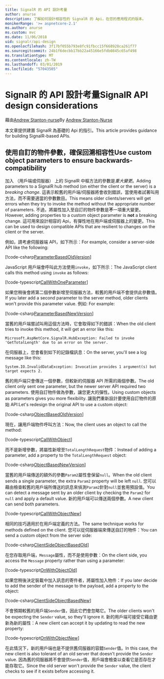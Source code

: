 ```yaml
---
title: SignalR 的 API 設計考量
author: anurse
description: 了解如何設計相容性的 SignalR 的 Api，在您的應用程式的版本。
monikerRange: '>= aspnetcore-2.1'
ms.author: anurse
ms.custom: mvc
ms.date: 11/06/2018
uid: signalr/api-design
ms.openlocfilehash: 3f17bf055b793e8fc91fbcc15f668928ca261f77
ms.sourcegitcommit: 24b1f6decbb17bb22a45166e5fdb0845c65af498
ms.translationtype: MT
ms.contentlocale: zh-TW
ms.lasthandoff: 03/01/2019
ms.locfileid: "57043505"
---
```

# <a name="signalr-api-design-considerations"></a><span data-ttu-id="e1e8a-103">SignalR 的 API 設計考量</span><span class="sxs-lookup"><span data-stu-id="e1e8a-103">SignalR API design considerations</span></span>

<span data-ttu-id="e1e8a-104">藉由[Andrew Stanton-nurse](https://twitter.com/anurse)</span><span class="sxs-lookup"><span data-stu-id="e1e8a-104">By [Andrew Stanton-Nurse](https://twitter.com/anurse)</span></span>

<span data-ttu-id="e1e8a-105">本文章提供建置 SignalR 為基礎的 Api 的指引。</span><span class="sxs-lookup"><span data-stu-id="e1e8a-105">This article provides guidance for building SignalR-based APIs.</span></span>

## <a name="use-custom-object-parameters-to-ensure-backwards-compatibility"></a><span data-ttu-id="e1e8a-106">使用自訂的物件參數，確保回溯相容性</span><span class="sxs-lookup"><span data-stu-id="e1e8a-106">Use custom object parameters to ensure backwards-compatibility</span></span>

<span data-ttu-id="e1e8a-107">加入 （用戶端或伺服器） 上的 SignalR 中樞方法的參數是*重大變更*。</span><span class="sxs-lookup"><span data-stu-id="e1e8a-107">Adding parameters to a SignalR hub method (on either the client or the server) is a *breaking change*.</span></span> <span data-ttu-id="e1e8a-108">這表示較舊的用戶端/伺服器將會收到錯誤，當使用者試著叫用方法，而不需要適當的參數數目。</span><span class="sxs-lookup"><span data-stu-id="e1e8a-108">This means older clients/servers will get errors when they try to invoke the method without the appropriate number of parameters.</span></span> <span data-ttu-id="e1e8a-109">不過，將屬性加入至自訂的物件參數是**不**一項重大變更。</span><span class="sxs-lookup"><span data-stu-id="e1e8a-109">However, adding properties to a custom object parameter is **not** a breaking change.</span></span> <span data-ttu-id="e1e8a-110">這可用來設計相容的 Api，有彈性地在用戶端或伺服器上的變更。</span><span class="sxs-lookup"><span data-stu-id="e1e8a-110">This can be used to design compatible APIs that are resilient to changes on the client or the server.</span></span>

<span data-ttu-id="e1e8a-111">例如，請考慮伺服器端 API，如下所示：</span><span class="sxs-lookup"><span data-stu-id="e1e8a-111">For example, consider a server-side API like the following:</span></span>

[!code-csharp[ParameterBasedOldVersion](api-design/sample/Samples.cs?name=ParameterBasedOldVersion)]

<span data-ttu-id="e1e8a-112">JavaScript 用戶端會呼叫此方法使用`invoke`，如下所示：</span><span class="sxs-lookup"><span data-stu-id="e1e8a-112">The JavaScript client calls this method using `invoke` as follows:</span></span>

[!code-typescript[CallWithOneParameter](api-design/sample/Samples.ts?name=CallWithOneParameter)]

<span data-ttu-id="e1e8a-113">如果您稍後會將第二個參數新增至伺服器方法，較舊的用戶端不會提供此參數值。</span><span class="sxs-lookup"><span data-stu-id="e1e8a-113">If you later add a second parameter to the server method, older clients won't provide this parameter value.</span></span> <span data-ttu-id="e1e8a-114">例如: </span><span class="sxs-lookup"><span data-stu-id="e1e8a-114">For example:</span></span>

[!code-csharp[ParameterBasedNewVersion](api-design/sample/Samples.cs?name=ParameterBasedNewVersion)]

<span data-ttu-id="e1e8a-115">當舊的用戶端嘗試叫用這個方法時，它會取得如下的錯誤：</span><span class="sxs-lookup"><span data-stu-id="e1e8a-115">When the old client tries to invoke this method, it will get an error like this:</span></span>

```
Microsoft.AspNetCore.SignalR.HubException: Failed to invoke 'GetTotalLength' due to an error on the server.
```

<span data-ttu-id="e1e8a-116">在伺服器上，您會看到如下的記錄檔訊息：</span><span class="sxs-lookup"><span data-stu-id="e1e8a-116">On the server, you'll see a log message like this:</span></span>

```
System.IO.InvalidDataException: Invocation provides 1 argument(s) but target expects 2.
```

<span data-ttu-id="e1e8a-117">舊的用戶端只會傳送一個參數，但較新的伺服器 API 所需的兩個參數。</span><span class="sxs-lookup"><span data-stu-id="e1e8a-117">The old client only sent one parameter, but the newer server API required two parameters.</span></span> <span data-ttu-id="e1e8a-118">使用自訂物件做為參數，讓您更大的彈性。</span><span class="sxs-lookup"><span data-stu-id="e1e8a-118">Using custom objects as parameters gives you more flexibility.</span></span> <span data-ttu-id="e1e8a-119">讓我們重新設計要使用自訂物件的原始 API:</span><span class="sxs-lookup"><span data-stu-id="e1e8a-119">Let's redesign the original API to use a custom object:</span></span>

[!code-csharp[ObjectBasedOldVersion](api-design/sample/Samples.cs?name=ObjectBasedOldVersion)]

<span data-ttu-id="e1e8a-120">現在，讓用戶端物件呼叫方法：</span><span class="sxs-lookup"><span data-stu-id="e1e8a-120">Now, the client uses an object to call the method:</span></span>

[!code-typescript[CallWithObject](api-design/sample/Samples.ts?name=CallWithObject)]

<span data-ttu-id="e1e8a-121">而不是新增參數，將屬性新增至`TotalLengthRequest`物件：</span><span class="sxs-lookup"><span data-stu-id="e1e8a-121">Instead of adding a parameter, add a property to the `TotalLengthRequest` object:</span></span>

[!code-csharp[ObjectBasedNewVersion](api-design/sample/Samples.cs?name=ObjectBasedNewVersion&highlight=4,9-13)]

<span data-ttu-id="e1e8a-122">當舊的用戶端傳送的額外的參數`Param2`屬性會保留`null`。</span><span class="sxs-lookup"><span data-stu-id="e1e8a-122">When the old client sends a single parameter, the extra `Param2` property will be left `null`.</span></span> <span data-ttu-id="e1e8a-123">您可以藉由檢查較舊的用戶端所傳送的訊息來偵測`Param2`針對`null`並套用預設值。</span><span class="sxs-lookup"><span data-stu-id="e1e8a-123">You can detect a message sent by an older client by checking the `Param2` for `null` and apply a default value.</span></span> <span data-ttu-id="e1e8a-124">新的用戶端可以傳送兩個參數。</span><span class="sxs-lookup"><span data-stu-id="e1e8a-124">A new client can send both parameters.</span></span>

[!code-typescript[CallWithObjectNew](api-design/sample/Samples.ts?name=CallWithObjectNew)]

<span data-ttu-id="e1e8a-125">相同的技巧適用於在用戶端定義的方法。</span><span class="sxs-lookup"><span data-stu-id="e1e8a-125">The same technique works for methods defined on the client.</span></span> <span data-ttu-id="e1e8a-126">您可以從伺服器端來傳送自訂的物件：</span><span class="sxs-lookup"><span data-stu-id="e1e8a-126">You can send a custom object from the server side:</span></span>

[!code-csharp[ClientSideObjectBasedOld](api-design/sample/Samples.cs?name=ClientSideObjectBasedOld)]

<span data-ttu-id="e1e8a-127">在您存取用戶端，`Message`屬性，而不是使用參數：</span><span class="sxs-lookup"><span data-stu-id="e1e8a-127">On the client side, you access the `Message` property rather than using a parameter:</span></span>

[!code-typescript[OnWithObjectOld](api-design/sample/Samples.ts?name=OnWithObjectOld)]

<span data-ttu-id="e1e8a-128">如果您稍後決定裝載中加入訊息的寄件者，將屬性加入物件：</span><span class="sxs-lookup"><span data-stu-id="e1e8a-128">If you later decide to add the sender of the message to the payload, add a property to the object:</span></span>

[!code-csharp[ClientSideObjectBasedNew](api-design/sample/Samples.cs?name=ClientSideObjectBasedNew&highlight=5)]

<span data-ttu-id="e1e8a-129">不會預期較舊的用戶端`Sender`值，因此它們會忽略它。</span><span class="sxs-lookup"><span data-stu-id="e1e8a-129">The older clients won't be expecting the `Sender` value, so they'll ignore it.</span></span> <span data-ttu-id="e1e8a-130">新的用戶端可接受它藉由更新為新的屬性：</span><span class="sxs-lookup"><span data-stu-id="e1e8a-130">A new client can accept it by updating to read the new property:</span></span>

[!code-typescript[OnWithObjectNew](api-design/sample/Samples.ts?name=OnWithObjectNew&highlight=2-5)]

<span data-ttu-id="e1e8a-131">在此情況下，新的用戶端也是不提供舊伺服器的容錯`Sender`值。</span><span class="sxs-lookup"><span data-stu-id="e1e8a-131">In this case, the new client is also tolerant of an old server that doesn't provide the `Sender` value.</span></span> <span data-ttu-id="e1e8a-132">因為舊的伺服器將不會提供`Sender`值，用戶端會檢查以查看它是否存在才能存取它。</span><span class="sxs-lookup"><span data-stu-id="e1e8a-132">Since the old server won't provide the `Sender` value, the client checks to see if it exists before accessing it.</span></span>
